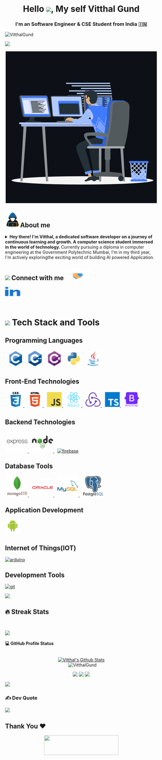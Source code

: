 <h1 align="center">Hello <img src="https://media.giphy.com/media/hvRJCLFzcasrR4ia7z/giphy.gif" width="35">, My self Vitthal Gund</h1>
<h3 align="center">I'm an Software Engineer & CSE Student from India 🇮🇳</h3>

<p align="left"> <img src="https://komarev.com/ghpvc/?username=VitthalGund&label=Profile%20views&color=0e75b6&style=flat" alt="VitthalGund" /> </p>

<a href="https://github.com/DenverCoder1/readme-typing-svg"><img src="https://readme-typing-svg.herokuapp.com?lines=Student+of+Computer+Science;Software+Engineer;Always+learning+new+things&center=true&width=500&height=50"></a>

<p align="center"><img align="center" src="https://raw.githubusercontent.com/SubhadeepZilong/SubhadeepZilong/main/icons/animation_500_kxa883sd.gif" alt="VitthalGund" /></p>

<h2><picture><img src = "https://github.com/0xAbdulKhalid/0xAbdulKhalid/raw/main/assets/mdImages/about_me.gif" width = 50px></picture>About me</h2>

<details>
 <summary>
 <b>Hey there! I'm Vitthal, a dedicated software developer on a journey of continuous learning and growth. A computer science student immersed in the world of technology. </b>Currently pursuing a diploma in computer engineering at the Government Polytechnic Mumbai, I'm in my third year, I'm actively exploringthe exciting world of building AI powered Application.</summary>

 <br/>
 
In my journey so far, I've delved deep into various programming languages like C++, Python, and Java, alongside mastering web technologies such as HTML, CSS, JavaScript, Typescript, React.js, Next.js, Nest.js, Django, FastAPI, and Node.js.

<br/>
<b>
🚀 Skills & Expertise:<br/>
1. Frontend:</b> React.js, Next.js, Redux.js, Tailwind CSS,SaSS <br/>
<b>2. Backend:</b> Node.js, Express.js, Nest.js, FastAPI, Django <br/>
<b>3. Databases:</b> MongoDB, Firebase, MySQL, PostgreSQL, Redis <br/>
<b>4. Languages:</b> JavaScript, TypeScript, Python, Java, C, C++ <br/>
<b>5. Tools & Frameworks:</b> TensorFlow.js, Prisma, Mongoose <br/>
<b>6. Cloud: </b>AWS, AWS EC2, AWS S3, AWS Elastic IP, AWS Security Groups.
<b>Devops Tools</b>: Docker, Nginx 
</b>
 <br/>
<br/>
💻<b> Projects Reflecting My Skills:<br/>
1. Query Mate:</b> AI-powered standalone search engines application that extract precise answers from various sources(text, audio, video,any file that you can imagine except binary).<br/>
<b>2. Price Pulse:</b> Real-time tracking of product prices across e-commerce platforms.<br/>
<b>3. Auth Stack:</b> MERN/Next.js authentication solution with 100% customization.<br/>
<b>4. Versa Verse:</b> Empowering diverse blogging experiences with Next.js and Firebase. <br/>
<b>5. Movie Magic Hub:</b> Curating the best in movies and TV shows for an enriching entertainment experience. <br/>
<b>6. Dev Chats:</b> Streamlining developer collaboration with real-time code editing and encrypted chats.<br/>
<br/>
<b>💡 Certifications & Practice:</b>
As a practicing web developer, I've earned certifications from freeCodeCamp in Responsive Web Development, Frontend Development Libraries, Backend Development and APIs, JavaScript Data Structures and Algorithms, and Java and Ultimate React JS from Udemy. 
<b>Notably, my State Level @MSBTE Technical Paper Presentation win underscores my commitment to pushing boundaries and achieving excellence.
<br/></b>
<br/>
<b>🚀 Open to Exciting Opportunities:</b> Passionate about leveraging my skills in a dynamic tech environment. Eager to explore opportunities aligned with my full-stack expertise. 
</details>

## <img src="https://media.giphy.com/media/iY8CRBdQXODJSCERIr/giphy.gif" width="30px"> Connect with me <img src="https://github.com/0xAbdulKhalid/0xAbdulKhalid/raw/main/assets/mdImages/handshake.gif" width ="80">

<p align="left">
<a href="https://linkedin.com/in/vitthal-gund" target="blank">
<img align="center" src="https://raw.githubusercontent.com/SubhadeepZilong/SubhadeepZilong/main/icons/Social/linked-in-alt.svg" alt="subhadeep-chakraborty-b341a8191" height="30" width="50" />
</a>
<!-- <a href="https://instagram.com/29_vitthal" target="blank"><img align="center" src="https://raw.githubusercontent.com/SubhadeepZilong/SubhadeepZilong/main/icons/Social/instagram.svg" alt="subhadeepzilong" height="30" width="50" /></a> -->
<!---<a href="https://leetcode.com/Vitthal29P/" target="blank"><img align="center" src="https://raw.githubusercontent.com/SubhadeepZilong/SubhadeepZilong/main/icons/Social/leet-code.svg" alt="vitthalgund" height="30" width="50" /></a>-->
</p>
<br/>

# <img src= "https://media2.giphy.com/media/QssGEmpkyEOhBCb7e1/giphy.gif?cid=ecf05e47a0n3gi1bfqntqmob8g9aid1oyj2wr3ds3mg700bl&rid=giphy.gif" width= 32px> Tech Stack and Tools

## Programming Languages

<p align="left" style="padding:5px"> 
<a  style="padding:5px" target="_blank" rel="noreferrer"> <img src="https://raw.githubusercontent.com/devicons/devicon/master/icons/c/c-original.svg" alt="c" width="50" height="50"/> </a>
<a style="padding:5px" target="_blank" rel="noreferrer">
<img src="https://raw.githubusercontent.com/devicons/devicon/master/icons/cplusplus/cplusplus-original.svg" alt="cplusplus" width="50" height="50"/>
</a>
<a  style="padding:5px" target="_blank" rel="noreferrer">
<img src="https://raw.githubusercontent.com/devicons/devicon/master/icons/csharp/csharp-original.svg" alt="csharp" width="50" height="50"/>
</a>
<a  style="padding:5px" target="_blank" rel="noreferrer">
<img src="https://raw.githubusercontent.com/devicons/devicon/master/icons/python/python-original.svg" alt="python" width="50" height="50"/>
</a>
<a href="https://www.java.com" style="padding:5px" target="_blank" rel="noreferrer"> <img src="https://raw.githubusercontent.com/devicons/devicon/master/icons/java/java-original.svg" alt="java" width="50" height="50"/>
</a>
</p>

## Front-End Technologies

<p align="left" style="padding:5px">
<a href="https://www.w3schools.com/css/" style="padding:5px" target="_blank" rel="noreferrer">
<img src="https://raw.githubusercontent.com/devicons/devicon/master/icons/css3/css3-original-wordmark.svg" alt="css3" width="50" height="50"/>
</a>
<a href="https://www.w3.org/html/" style="padding:5px" target="_blank" rel="noreferrer">
<img src="https://raw.githubusercontent.com/devicons/devicon/master/icons/html5/html5-original-wordmark.svg" alt="html5" width="50" height="50"/> 
</a>
<a href="https://developer.mozilla.org/en-US/docs/Web/JavaScript" style="padding:5px" target="_blank" rel="noreferrer"> <img src="https://raw.githubusercontent.com/devicons/devicon/master/icons/javascript/javascript-original.svg" alt="javascript" width="50" height="50"/>
</a>
<a href="https://reactjs.org/" style="padding:5px" target="_blank" rel="noreferrer">
<img src="https://raw.githubusercontent.com/devicons/devicon/master/icons/react/react-original-wordmark.svg" alt="react" width="50" height="50"/>
</a>
<a href="https://redux.js.org" style="padding:5px" style="padding:5px" target="_blank" rel="noreferrer">
<img src="https://raw.githubusercontent.com/devicons/devicon/master/icons/redux/redux-original.svg" alt="redux" width="50" height="50"/>
</a>
<a href="https://www.typescriptlang.org/" style="padding:5px" target="_blank" rel="noreferrer">
<img src="https://raw.githubusercontent.com/devicons/devicon/master/icons/typescript/typescript-original.svg" alt="typescript" width="50" height="50"/>
<a href="https://getbootstrap.com" style="padding:5px" target="_blank" rel="noreferrer">
<img src="https://raw.githubusercontent.com/devicons/devicon/master/icons/bootstrap/bootstrap-plain-wordmark.svg" alt="bootstrap" width="50" height="50"/>
</a>

## Backend Technologies

<a href="https://expressjs.com" style="padding:5px" target="_blank" rel="noreferrer">
<img src="https://raw.githubusercontent.com/devicons/devicon/master/icons/express/express-original-wordmark.svg" alt="express" width="70" style="color:#ffff"height="70"/>
</a>
</a>
<a href="https://nodejs.org" style="padding:5px" target="_blank" rel="noreferrer">
<img src="https://raw.githubusercontent.com/devicons/devicon/master/icons/nodejs/nodejs-original-wordmark.svg" alt="nodejs" width="70" height="70"/>
</a>
<a href="https://firebase.google.com/" style="padding:5px" target="_blank" rel="noreferrer">
<img src="https://www.vectorlogo.zone/logos/firebase/firebase-icon.svg" alt="firebase" width="50" height="50"/>
</a>

## Database Tools

<a href="https://www.mongodb.com/" style="padding:5px" target="_blank" rel="noreferrer">
<img src="https://raw.githubusercontent.com/devicons/devicon/master/icons/mongodb/mongodb-original-wordmark.svg" alt="mongodb" width="70" height="70"/>
</a>
<a href="https://www.oracle.com/" style="padding:5px" target="_blank" rel="noreferrer">
<img src="https://raw.githubusercontent.com/devicons/devicon/master/icons/oracle/oracle-original.svg" alt="oracle" width="70" height="60"/>
</a>
<a href="https://www.mysql.com/" style="padding:5px" target="_blank" rel="noreferrer">
<img src="https://raw.githubusercontent.com/devicons/devicon/master/icons/mysql/mysql-original-wordmark.svg" alt="mysql" width="70" height="70">
</a>
<a href="https://www.postgresql.org" style="padding:5px" target="_blank" rel="noreferrer">
<img src="https://raw.githubusercontent.com/devicons/devicon/master/icons/postgresql/postgresql-original-wordmark.svg" alt="postgresql" width="70" height="70"/>
</a>

## Application Development

<a href="https://developer.android.com" target="_blank" rel="noreferrer"><img src="https://raw.githubusercontent.com/devicons/devicon/master/icons/android/android-original-wordmark.svg" alt="android" width="50" height="50"/>
</a>

## Internet of Things(IOT)

<a href="https://www.arduino.cc/" target="_blank" rel="noreferrer">
<img src="https://cdn.worldvectorlogo.com/logos/arduino-1.svg" alt="arduino" width="50" height="50"/>
</a>

## Development Tools

<a href="https://git-scm.com/" target="_blank" rel="noreferrer">
<img src="https://www.vectorlogo.zone/logos/git-scm/git-scm-icon.svg" alt="git" width="50" height="50"/> 
</a>

</p>

<img src="https://user-images.githubusercontent.com/73097560/115834477-dbab4500-a447-11eb-908a-139a6edaec5c.gif"></a>

## 🔥 Streak Stats

<p align="center"><img src="https://github-readme-streak-stats.herokuapp.com/?user=VitthalGund&theme=algolia" alt="" /></p>

<img src="https://user-images.githubusercontent.com/73097560/115834477-dbab4500-a447-11eb-908a-139a6edaec5c.gif"></a>

 <summary><b>💻 GitHub Profile Status</b></summary>
  <br/>
  <p align="center">
    <a href="https://github.com/VitthalGund/github-readme-stats"><img alt="Vitthal's Github Stats" src="https://github-readme-stats.vercel.app/api?username=VitthalGund&show_icons=true&theme=algolia" height="192px"/></a>
<br/>
  &nbsp; 
   <img src="https://github-readme-stats.vercel.app/api/top-langs?username=VitthalGund&langs_count=10&show_icons=true&layout=compact&theme=algolia" alt="VitthalGund" height="192px"/>
  <br/>
<p align="center">

<img src="http://github-profile-summary-cards.vercel.app/api/cards/repos-per-language?username=VitthalGund&theme=solarized_dark">
<!--<img src="http://github-profile-summary-cards.vercel.app/api/cards/most-commit-language?username=VitthalGund&theme=solarized_dark">-->
<img src="http://github-profile-summary-cards.vercel.app/api/cards/stats?username=VitthalGund&theme=solarized_dark">
<img src="http://github-profile-summary-cards.vercel.app/api/cards/productive-time?username=VitthalGund&theme=solarized_dark&utcOffset=8">
</p>

<img src="https://user-images.githubusercontent.com/73097560/115834477-dbab4500-a447-11eb-908a-139a6edaec5c.gif"></a>

### ✍️ Dev Quote

![](https://quotes-github-readme.vercel.app/api?type=horizontal&theme=merko)

<h2 align='left'>Thank You ❤</h2>
<p align="center">
  <img src="https://media.giphy.com/media/jpVnC65DmYeyRL4LHS/giphy.gif" width="70%" height="65px">
</p>
